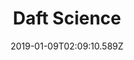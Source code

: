 ---
title: Daft Science
artist: Coins
date: 2019-01-09T02:09:10.589Z
cover: /upload/a2061651603_16.jpg
styles:
  - Electro
  - Hip Pop
  - Mashup
links:
  spotify: ""
  youtube: https://music.youtube.com/playlist?list=PL9l5B2WV92LR6PuXDxkKD8-NBj78huvyw
  applemusic: ""
  soundcloud: https://soundcloud.com/coins-3/sets/coins-daft-science
  bandcamp: https://coinsmakeyoudance.bandcamp.com/album/daft-science
  deezer: ""
---